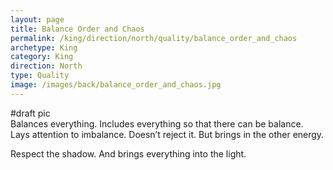 ```yaml
---
layout: page
title: Balance Order and Chaos
permalink: /king/direction/north/quality/balance_order_and_chaos
archetype: King
category: King
direction: North
type: Quality
image: /images/back/balance_order_and_chaos.jpg
---
```

#draft pic  
Balances everything. Includes everything so that there can be balance.   
Lays attention to imbalance. Doesn’t reject it. But brings in the other energy.   
  
Respect the shadow. And brings everything into the light. 
